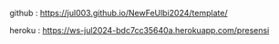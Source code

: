 github : https://jul003.github.io/NewFeUlbi2024/template/ 

heroku : https://ws-jul2024-bdc7cc35640a.herokuapp.com/presensi